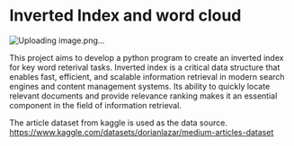 # Inverted Index and word cloud

![Uploading image.png…]()

This project aims to develop a python program to create an inverted index for key word reterival tasks. Inverted index is a critical data structure that enables fast, efficient, and scalable information retrieval in modern search engines and content management systems. Its ability to quickly locate relevant documents and provide relevance ranking makes it an essential component in the field of information retrieval.

The article dataset from kaggle is used as the data source. 
https://www.kaggle.com/datasets/dorianlazar/medium-articles-dataset
